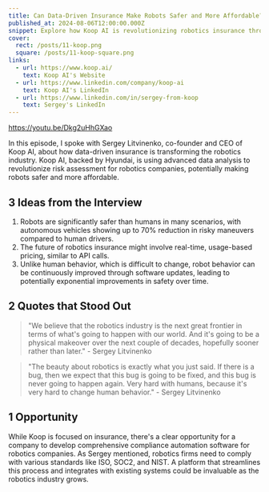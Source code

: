 ```yaml
---
title: Can Data-Driven Insurance Make Robots Safer and More Affordable?
published_at: 2024-08-06T12:00:00.000Z
snippet: Explore how Koop AI is revolutionizing robotics insurance through data-driven risk assessment, potentially accelerating the adoption of robots across industries. Sergey Litvinenko shares insights on the future of robotics insurance and its impact on technological innovation.
cover:
  rect: /posts/11-koop.png
  square: /posts/11-koop-square.png
links:
  - url: https://www.koop.ai/
    text: Koop AI's Website
  - url: https://www.linkedin.com/company/koop-ai
    text: Koop AI's LinkedIn
  - url: https://www.linkedin.com/in/sergey-from-koop
    text: Sergey's LinkedIn
---
```


https://youtu.be/Dkg2uHhGXao

In this episode, I spoke with Sergey Litvinenko, co-founder and CEO of Koop AI,
about how data-driven insurance is transforming the robotics industry. Koop AI,
backed by Hyundai, is using advanced data analysis to revolutionize risk
assessment for robotics companies, potentially making robots safer and more
affordable.

## 3 Ideas from the Interview

1. Robots are significantly safer than humans in many scenarios, with autonomous
   vehicles showing up to 70% reduction in risky maneuvers compared to human
   drivers.
2. The future of robotics insurance might involve real-time, usage-based
   pricing, similar to API calls.
3. Unlike human behavior, which is difficult to change, robot behavior can be
   continuously improved through software updates, leading to potentially
   exponential improvements in safety over time.

## 2 Quotes that Stood Out

> "We believe that the robotics industry is the next great frontier in terms of
> what's going to happen with our world. And it's going to be a physical
> makeover over the next couple of decades, hopefully sooner rather than
> later." - Sergey Litvinenko

> "The beauty about robotics is exactly what you just said. If there is a bug,
> then we expect that this bug is going to be fixed, and this bug is never going
> to happen again. Very hard with humans, because it's very hard to change human
> behavior." - Sergey Litvinenko

## 1 Opportunity

While Koop is focused on insurance, there's a clear opportunity for a company to
develop comprehensive compliance automation software for robotics companies. As
Sergey mentioned, robotics firms need to comply with various standards like ISO,
SOC2, and NIST. A platform that streamlines this process and integrates with
existing systems could be invaluable as the robotics industry grows.
